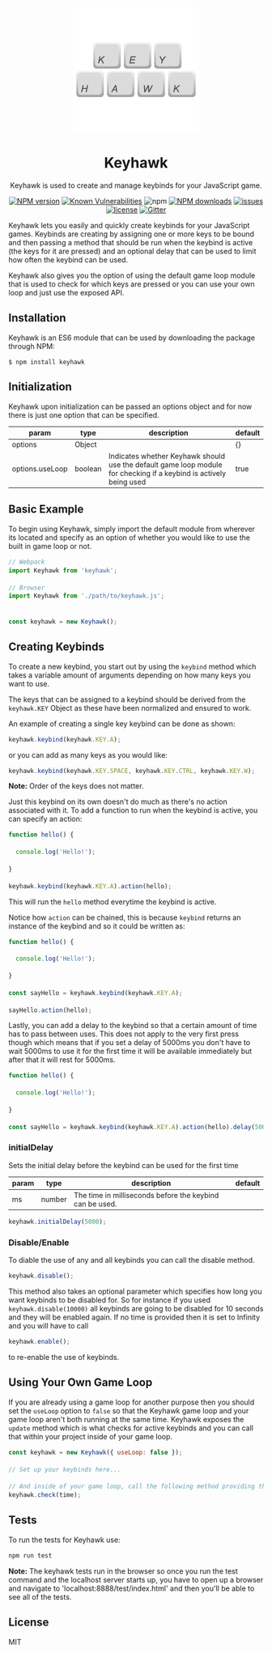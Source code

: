 <p align="center">
  <img width="250" height="250" src="./keyhawk.png">
</p>

<h1 align="center">Keyhawk</h1>

<p align="center">Keyhawk is used to create and manage keybinds for your JavaScript game.<p>

<div align="center">

[![NPM version](https://img.shields.io/npm/v/keyhawk.svg?style=flat)](https://www.npmjs.com/package/keyhawk)
[![Known Vulnerabilities](https://snyk.io/test/github/robertcorponoi/keyhawk/badge.svg)](https://snyk.io/test/github/robertcorponoi/keyhawk)
![npm](https://img.shields.io/npm/dt/keyhawk)
[![NPM downloads](https://img.shields.io/npm/dm/keyhawk.svg?style=flat)](https://www.npmjs.com/package/keyhawk)
<a href="https://badge.fury.io/js/keyhawk"><img src="https://img.shields.io/github/issues/robertcorponoi/keyhawk.svg" alt="issues" height="18"></a>
<a href="https://badge.fury.io/js/keyhawk"><img src="https://img.shields.io/github/license/robertcorponoi/keyhawk.svg" alt="license" height="18"></a>
[![Gitter](https://badges.gitter.im/gitterHQ/gitter.svg)](https://gitter.im/robertcorponoi)

</div>

Keyhawk lets you easily and quickly create keybinds for your JavaScript games. Keybinds are creating by assigning one or more keys to be bound and then passing a method that should be run when the keybind is active (the keys for it are pressed) and an optional delay that can be used to limit how often the keybind can be used.

Keyhawk also gives you the option of using the default game loop module that is used to check for which keys are pressed or you can use your own loop and just use the exposed API.

## **Installation**

Keyhawk is an ES6 module that can be used by downloading the package through NPM:

```
$ npm install keyhawk
```

## **Initialization**

Keyhawk upon initialization can be passed an options object and for now there is just one option that can be specified.

| param           | type    | description                                                                                                        | default |
|-----------------|---------|--------------------------------------------------------------------------------------------------------------------|---------|
| options         | Object  |                                                                                                                    | {}      |
| options.useLoop | boolean | Indicates whether Keyhawk should use the default game loop module for checking if a keybind is actively being used | true    |


## **Basic Example**

To begin using Keyhawk, simply import the default module from wherever its located and specify as an option of whether you would like to use the built in game loop or not.

```js
// Webpack
import Keyhawk from 'keyhawk';

// Browser
import Keyhawk from './path/to/keyhawk.js';


const keyhawk = new Keyhawk();
```

## **Creating Keybinds**

To create a new keybind, you start out by using the `keybind` method which takes a variable amount of arguments depending on how many keys you want to use.

The keys that can be assigned to a keybind should be derived from the `keyhawk.KEY` Object as these have been normalized and ensured to work.

An example of creating a single key keybind can be done as shown:

```js
keyhawk.keybind(keyhawk.KEY.A);
```

or you can add as many keys as you would like:

```js
keyhawk.keybind(keyhawk.KEY.SPACE, keyhawk.KEY.CTRL, keyhawk.KEY.W);
```

**Note:** Order of the keys does not matter.

Just this keybind on its own doesn't do much as there's no action associated with it. To add a function to run when the keybind is active, you can specify an action:

```js
function hello() {

  console.log('Hello!');

}

keyhawk.keybind(keyhawk.KEY.A).action(hello);
```

This will run the `hello` method everytime the keybind is active.

Notice how `action` can be chained, this is because `keybind` returns an instance of the keybind and so it could be written as:

```js
function hello() {

  console.log('Hello!');

}

const sayHello = keyhawk.keybind(keyhawk.KEY.A);

sayHello.action(hello);
```

Lastly, you can add a delay to the keybind so that a certain amount of time has to pass between uses. This does not apply to the very first press though which means that if you set a delay of 5000ms you don't have to wait 5000ms to use it for the first time it will be available immediately but after that it will rest for 5000ms.

```js
function hello() {

  console.log('Hello!');

}

const sayHello = keyhawk.keybind(keyhawk.KEY.A).action(hello).delay(5000);
```

### **initialDelay**

Sets the initial delay before the keybind can be used for the first time

| param 	| type   	| description                                              	| default 	|
|-------	|--------	|----------------------------------------------------------	|---------	|
| ms    	| number 	| The time in milliseconds before the keybind can be used. 	|         	|

```js
keyhawk.initialDelay(5000);
```

### **Disable/Enable**

To diable the use of any and all keybinds you can call the disable method.

```js
keyhawk.disable();
```

This method also takes an optional parameter which specifies how long you want keybinds to be disabled for. So for instance if you used `keyhawk.disable(10000)` all keybinds are going to be disabled for 10 seconds and they will be enabled again. If no time is provided then it is set to Infinity and you will have to call 

```js
keyhawk.enable();
```
to re-enable the use of keybinds.

## **Using Your Own Game Loop**

If you are already using a game loop for another purpose then you should set the `useLoop` option to `false` so that the Keyhawk game loop and your game loop aren't both running at the same time. Keyhawk exposes the `update` method which is what checks for active keybinds and you can call that within your project inside of your game loop.

```js
const keyhawk = new Keyhawk({ useLoop: false });

// Set up your keybinds here...

// And inside of your game loop, call the following method providing the current time from your loop:
keyhawk.check(time);
```

## **Tests**

To run the tests for Keyhawk use:

```bash
npm run test
```

**Note:** The keyhawk tests run in the browser so once you run the test command and the localhost server starts up, you have to open up a browser and navigate to 'localhost:8888/test/index.html' and then you'll be able to see all of the tests.

## **License**

MIT